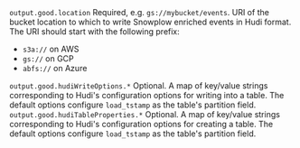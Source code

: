 <tr>
    <td><code>output.good.location</code></td>
    <td>Required, e.g. <code>gs://mybucket/events</code>.  URI of the bucket location to which to write Snowplow enriched events in Hudi format.  The URI should start with the following prefix:
    <ul>
      <li><code>s3a://</code> on AWS</li>
      <li><code>gs://</code> on GCP</li>
      <li><code>abfs://</code> on Azure</li>
    </ul>
    </td>
</tr>
<tr>
    <td><code>output.good.hudiWriteOptions.*</code></td>
    <td>Optional. A map of key/value strings corresponding to Hudi's configuration options for writing into a table. The default options configure <code>load_tstamp</code> as the table's partition field.</td>
</tr>
<tr>
    <td><code>output.good.hudiTableProperties.*</code></td>
    <td>Optional. A map of key/value strings corresponding to Hudi's configuration options for creating a table. The default options configure <code>load_tstamp</code> as the table's partition field.</td>
</tr>
